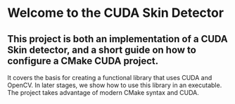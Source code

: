 # Welcome to the CUDA Skin Detector

## This project is both an implementation of a CUDA Skin detector, and a short guide on how to configure a CMake CUDA project.

It covers the basis for creating a functional library that uses CUDA and OpenCV. In later stages, we show how to use this library in an executable. The project takes advantage of modern CMake syntax and CUDA.